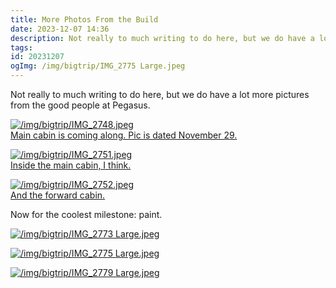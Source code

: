 ```yaml
---
title: More Photos From the Build
date: 2023-12-07 14:36
description: Not really to much writing to do here, but we do have a lot more pictures from the good people at Pegasus.
tags: 
id: 20231207
ogImg: /img/bigtrip/IMG_2775 Large.jpeg
---
```



Not really to much writing to do here, but we do have a lot more pictures from the good people at Pegasus.

<a class="lightview centered" href="/img/bigtrip/IMG_2748.jpeg" data-lightview-caption="Main cabin is coming along.  Pic is dated November 29." data-lightview-group="group1"><img src="/img/bigtrip/IMG_2748.jpeg" alt="/img/bigtrip/IMG_2748.jpeg" style="max-width: 650px;"><br><span class="caption">Main cabin is coming along.  Pic is dated November 29.</span></a>

<a class="lightview centered" href="/img/bigtrip/IMG_2751.jpeg" data-lightview-caption="Inside the main cabin, I think." data-lightview-group="group1"><img src="/img/bigtrip/IMG_2751.jpeg" alt="/img/bigtrip/IMG_2751.jpeg" style="max-width: 650px;"><br><span class="caption">Inside the main cabin, I think.</span></a>

<a class="lightview centered" href="/img/bigtrip/IMG_2752.jpeg" data-lightview-caption="And the forward cabin." data-lightview-group="group1"><img src="/img/bigtrip/IMG_2752.jpeg" alt="/img/bigtrip/IMG_2752.jpeg" style="max-width: 650px;"><br><span class="caption">And the forward cabin.</span></a>

Now for the coolest milestone:  paint.

<a class="lightview centered" href="/img/bigtrip/IMG_2773 Large.jpeg" data-lightview-caption="" data-lightview-group="group1"><img src="/img/bigtrip/IMG_2773 Large.jpeg" alt="/img/bigtrip/IMG_2773 Large.jpeg" style="max-width: 650px;"><br><span class="caption"></span></a>

<a class="lightview centered" href="/img/bigtrip/IMG_2775 Large.jpeg" data-lightview-caption="" data-lightview-group="group1"><img src="/img/bigtrip/IMG_2775 Large.jpeg" alt="/img/bigtrip/IMG_2775 Large.jpeg" style="max-width: 650px;"><br><span class="caption"></span></a>

<a class="lightview centered" href="/img/bigtrip/IMG_2779 Large.jpeg" data-lightview-caption="" data-lightview-group="group1"><img src="/img/bigtrip/IMG_2779 Large.jpeg" alt="/img/bigtrip/IMG_2779 Large.jpeg" style="max-width: 650px;"><br><span class="caption"></span></a>